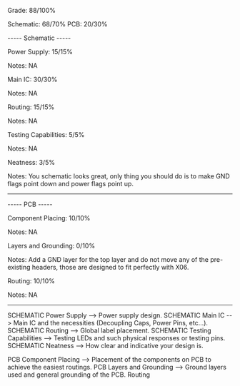Grade: 88/100%

Schematic: 68/70%
PCB: 20/30%


----- Schematic -----

Power Supply: 15/15%

Notes: NA 


Main IC: 30/30%

Notes: NA


Routing: 15/15%

Notes: NA


Testing Capabilities: 5/5%

Notes: NA


Neatness: 3/5%

Notes: You schematic looks great, only thing you should do is to make GND flags point down and power flags point up. 


--------------------


----- PCB -----


Component Placing: 10/10%

Notes: NA


Layers and Grounding: 0/10%

Notes: Add a GND layer for the top layer and do not move any of the pre-existing headers, those are designed to fit perfectly with X06.


Routing: 10/10%

Notes: NA

--------------------


SCHEMATIC Power Supply --> Power supply design.
SCHEMATIC Main IC --> Main IC and the necessities (Decoupling Caps, Power Pins, etc...).
SCHEMATIC Routing --> Global label placement.
SCHEMATIC Testing Capabilities --> Testing LEDs and such physical responses or testing pins.
SCHEMATIC Neatness --> How clear and indicative your design is.

PCB Component Placing --> Placement of the components on PCB to achieve the easiest routings.
PCB Layers and Grounding --> Ground layers used and general grounding of the PCB.
Routing 